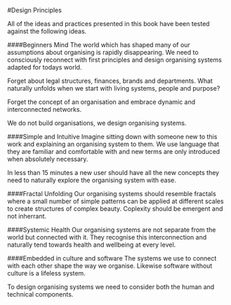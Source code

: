 #Design Principles

All of the ideas and practices presented in this book have been tested against the following ideas.

####Beginners Mind
The world which has shaped many of our assumptions about organising is rapidly disappearing.
We need to consciously reconnect with first principles and design organising systems adapted for todays world.

Forget about legal structures, finances, brands and departments. What naturally unfolds when we start with living systems, people and purpose?

Forget the concept of an organisation and embrace dynamic and interconnected networks. 

We do not build organisations, we design organising systems.

####Simple and Intuitive
Imagine sitting down with someone new to this work and explaining an organising system to them. 
We use language that they are familiar and comfortable with and new terms are only introduced when absolutely necessary.

In less than 15 minutes a new user should have all the new concepts they need to naturally explore the organising system with ease. 

####Fractal Unfolding
Our organising systems should resemble fractals where a small number of simple patterns can be applied at different scales to create structures of complex beauty. Coplexity should be emergent and not inherrant.

####Systemic Health
Our organising systems are not separate from the world but connected with it. They recognise this interconnection and naturally tend towards health and wellbeing at every level.

####Embedded in culture and software
The systems we use to connect with each other shape the way we organise. Likewise software without culture is a lifeless system.

To design organising systems we need to consider both the human and technical components.

